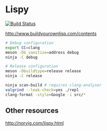 # Lispy

[![Build Status](https://travis-ci.com/maxmouchet/lispy.svg?token=4sJeU7PhwNeabe27p5Qz&branch=master)](https://travis-ci.com/maxmouchet/lispy)

http://www.buildyourownlisp.com/contents


```bash
# Debug configuration
export CC=clang
meson -Db_sanitize=address debug
ninja -C debug

# Release configuration
meson -Dbuildtype=release release
ninja -C release
```

```bash
ninja scan-build # requires clang-analyser
valgrind --leak-check=yes ./repl
clang-format -style=Google -i src/*
```


## Other resources

http://norvig.com/lispy.html
